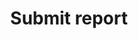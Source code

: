 ---
pcx_content_type: navigation
title: Submit report
external_link: https://abuse.cloudflare.com/
weight: 5
_build:
  publishResources: false
  render: never
---